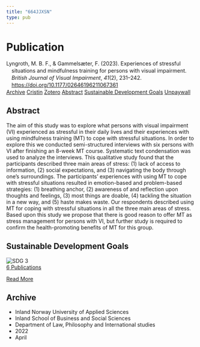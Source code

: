 ```yaml
---
title: "664JJXSN"
type: pub
---
```

<h1>Publication</h1>
<article id="csl-bib-container-664JJXSN" class="csl-bib-container">
  <div class="csl-bib-body" style="line-height: 1.35; padding-left: 1em; text-indent:-1em;">
  <div class="csl-entry">Lyngroth, M. B. F., &amp; Gammels&#xE6;ter, F. (2023). Experiences of stressful situations and mindfulness training for persons with visual impairment. <i>British Journal of Visual Impairment</i>, <i>41</i>(2), 231&#x2013;242. <a href="https://doi.org/10.1177/02646196211067361">https://doi.org/10.1177/02646196211067361</a></div>
</div>
  <div class="csl-bib-buttons">
    <a href="#taxonomy-article-664JJXSN" class="csl-bib-button">Archive</a>
    <a href="https://app.cristin.no/results/show.jsf?id=2018432" alt="Cristin URL" class="csl-bib-button">Cristin</a>
    <a href="http://zotero.org/groups/5402882/items/664JJXSN" alt="Zotero URL" class="csl-bib-button">Zotero</a>
    <a href="#abstract-article-664JJXSN" class="csl-bib-button">Abstract</a>
    <a href="#sdg-article-664JJXSN" class="csl-bib-button">Sustainable Development Goals</a>
    <a href="https://journals.sagepub.com/doi/pdf/10.1177/02646196211067361" class="csl-bib-button">Unpaywall</a>
  </div>
  <div id="csl-bib-meta-container-664JJXSN"></div>
</article>
<div id="csl-bib-meta-664JJXSN" class="csl-bib-meta">
  <article id="abstract-article-664JJXSN" class="abstract-article">
    <h1>Abstract</h1>
    The aim of this study was to explore what persons with visual impairment (VI) experienced as stressful in their daily lives and their experiences with using mindfulness training (MT) to cope with stressful situations. In order to explore this we conducted semi-structured interviews with six persons with VI after finishing an 8-week MT course. Systematic text condensation was used to analyze the interviews. This qualitative study found that the participants described three main areas of stress: (1) lack of access to information, (2) social expectations, and (3) navigating the body through one’s surroundings. The participants’ experiences with using MT to cope with stressful situations resulted in emotion-based and problem-based strategies: (1) breathing anchor, (2) awareness of and reflection upon thoughts and feelings, (3) most things are doable, (4) tackling the situation in a new way, and (5) haste makes waste. Our respondents described using MT for coping with stressful situations in all the three main areas of stress. Based upon this study we propose that there is good reason to offer MT as stress management for persons with VI, but further study is required to confirm the health-promoting benefits of MT for this group.
  </article>
  <article id="sdg-article-664JJXSN" class="sdg-article">
    <h1>Sustainable Development Goals</h1>
    <div class="sdg-container"><div id="sdg3" class="sdg"> <img src="{{< params subfolder >}}images/sdg/sdg03_en.png" class="image" alt="SDG 3"> <div class="sdg-overlay"> <a href="{{< params subfolder >}}en/archive/?sdg=3#archive" class="sdg-publication-count"><span>6</span> Publications</a> <p><a href="https://sdgs.un.org/goals/goal3" class="sdg-read-more">Read More</a></p> </div> </div></div>
  </article>
  <article id="taxonomy-article-664JJXSN" class="taxonomy-article">
    <h1>Archive</h1>
    <ul>
      <li>Inland Norway University of Applied Sciences</li>
      <li>Inland School of Business and Social Sciences</li>
      <li>Department of Law, Philosophy and International studies</li>
      <li>2022</li>
      <li>April</li>
    </ul>
  </article>
</div>
